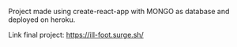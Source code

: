 Project made using create-react-app with MONGO as database and deployed on heroku.

Link final project: https://ill-foot.surge.sh/
